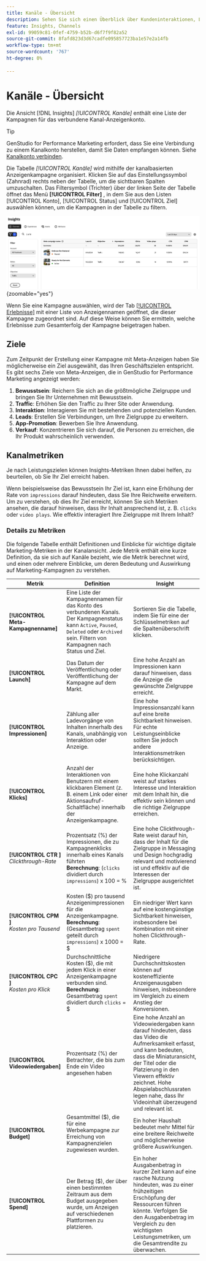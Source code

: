 ```yaml
---
title: Kanäle - Übersicht
description: Sehen Sie sich einen Überblick über Kundeninteraktionen, Leistung, Budget und Ausgaben für Marketingkampagnen in Adobe GenStudio for Performance Marketing an.
feature: Insights, Channels
exl-id: 99059c81-0fef-4759-b52b-d6f7f9f82a52
source-git-commit: 8fafd823d3d67cadfe095857723ba1e57e2a14fb
workflow-type: tm+mt
source-wordcount: '767'
ht-degree: 0%

---
```


# Kanäle - Übersicht

Die Ansicht [!DNL Insights] _[!UICONTROL Kanäle]_ enthält eine Liste der Kampagnen für das verbundene Kanal-Anzeigenkonto.

>[!TIP]
>
>GenStudio for Performance Marketing erfordert, dass Sie eine Verbindung zu einem Kanalkonto herstellen, damit Sie Daten empfangen können. Siehe [Kanalkonto verbinden](connect-channel.md).

Die Tabelle _[!UICONTROL Kanäle]_ wird mithilfe der kanalbasierten Anzeigenkampagne organisiert. Klicken Sie auf das Einstellungssymbol (Zahnrad) rechts neben der Tabelle, um die sichtbaren Spalten umzuschalten. Das Filtersymbol (Trichter) über der linken Seite der Tabelle öffnet das Menü **[!UICONTROL Filter]** , in dem Sie aus den Listen [!UICONTROL Konto], [!UICONTROL Status] und [!UICONTROL Ziel] auswählen können, um die Kampagnen in der Tabelle zu filtern.

![Filter und Tabelle für Kanäle](/help/assets/insights-channels-filter.png){zoomable="yes"}

Wenn Sie eine Kampagne auswählen, wird der Tab [[!UICONTROL Erlebnisse]](experiences.md) mit einer Liste von Anzeigennamen geöffnet, die dieser Kampagne zugeordnet sind. Auf diese Weise können Sie ermitteln, welche Erlebnisse zum Gesamterfolg der Kampagne beigetragen haben.

## Ziele

Zum Zeitpunkt der Erstellung einer Kampagne mit Meta-Anzeigen haben Sie möglicherweise ein Ziel ausgewählt, das Ihren Geschäftszielen entspricht. Es gibt sechs Ziele von Meta-Anzeigen, die in GenStudio for Performance Marketing angezeigt werden:

1. **Bewusstsein**: Reichern Sie sich an die größtmögliche Zielgruppe und bringen Sie Ihr Unternehmen mit Bewusstsein.
1. **Traffic**: Erhöhen Sie den Traffic zu Ihrer Site oder Anwendung.
1. **Interaktion**: Interagieren Sie mit bestehenden und potenziellen Kunden.
1. **Leads**: Erstellen Sie Verbindungen, um Ihre Zielgruppe zu erweitern.
1. **App-Promotion**: Bewerben Sie Ihre Anwendung.
1. **Verkauf**: Konzentrieren Sie sich darauf, die Personen zu erreichen, die Ihr Produkt wahrscheinlich verwenden.

## Kanalmetriken

Je nach Leistungszielen können Insights-Metriken Ihnen dabei helfen, zu beurteilen, ob Sie Ihr Ziel erreicht haben.

Wenn beispielsweise das Bewusstsein Ihr Ziel ist, kann eine Erhöhung der Rate von `impressions` darauf hindeuten, dass Sie Ihre Reichweite erweitern. Um zu verstehen, ob dies Ihr Ziel erreicht, können Sie sich Metriken ansehen, die darauf hinweisen, dass Ihr Inhalt ansprechend ist, z. B. `clicks` oder `video plays`. Wie effektiv interagiert Ihre Zielgruppe mit Ihrem Inhalt?

### Details zu Metriken

Die folgende Tabelle enthält Definitionen und Einblicke für wichtige digitale Marketing-Metriken in der Kanalansicht. Jede Metrik enthält eine kurze Definition, da sie sich auf Kanäle bezieht, wie die Metrik berechnet wird, und einen oder mehrere Einblicke, um deren Bedeutung und Auswirkung auf Marketing-Kampagnen zu verstehen.

| Metrik | Definition | Insight |
| ----------- | ----------------------------- | -------------------------------- |
| **[!UICONTROL Meta-Kampagnenname]** | Eine Liste der Kampagnennamen für das Konto des verbundenen Kanals. Der Kampagnenstatus kann `Active`, `Paused`, `Deleted` oder `Archived` sein. Filtern von Kampagnen nach Status und Ziel. | Sortieren Sie die Tabelle, indem Sie für eine der Schlüsselmetriken auf die Spaltenüberschrift klicken. |
| **[!UICONTROL Launch]** | Das Datum der Veröffentlichung oder Veröffentlichung der Kampagne auf dem Markt. | Eine hohe Anzahl an Impressionen kann darauf hinweisen, dass die Anzeige die gewünschte Zielgruppe erreicht. |
| **[!UICONTROL Impressionen]** | Zählung aller Ladevorgänge von Inhalten innerhalb des Kanals, unabhängig von Interaktion oder Anzeige. | Eine hohe Impressionsanzahl kann auf eine breite Sichtbarkeit hinweisen. Für echte Leistungseinblicke sollten Sie jedoch andere Interaktionsmetriken berücksichtigen. |
| **[!UICONTROL Klicks]** | Anzahl der Interaktionen von Benutzern mit einem klickbaren Element (z. B. einem Link oder einer Aktionsaufruf-Schaltfläche) innerhalb der Anzeigenkampagne. | Eine hohe Klickanzahl weist auf starkes Interesse und Interaktion mit dem Inhalt hin, die effektiv sein können und die richtige Zielgruppe erreichen. |
| **[!UICONTROL CTR ]**<br>_Clickthrough-Rate_ | Prozentsatz (%) der Impressionen, die zu Kampagnenklicks innerhalb eines Kanals führten <br>**Berechnung**: (`clicks` dividiert durch `impressions`) x 100 = % | Eine hohe Clickthrough-Rate weist darauf hin, dass der Inhalt für die Zielgruppe in Messaging und Design hochgradig relevant und motivierend ist und effektiv auf die Interessen der Zielgruppe ausgerichtet ist. |
| **[!UICONTROL CPM ]**<br>_Kosten pro Tausend_ | Kosten ($) pro tausend Anzeigenimpressionen für die Anzeigenkampagne. <br>**Berechnung**: (Gesamtbetrag `spent` geteilt durch `impressions`) x 1000 = $ | Ein niedriger Wert kann auf eine kostengünstige Sichtbarkeit hinweisen, insbesondere bei Kombination mit einer hohen Clickthrough-Rate. |
| **[!UICONTROL CPC ]**<br>_Kosten pro Klick_ | Durchschnittliche Kosten ($), die mit jedem Klick in einer Anzeigenkampagne verbunden sind.<br>**Berechnung**: Gesamtbetrag `spent` dividiert durch `clicks` = $ | Niedrigere Durchschnittskosten können auf kosteneffiziente Anzeigenausgaben hinweisen, insbesondere im Vergleich zu einem Anstieg der Konversionen. |
| **[!UICONTROL Videowiedergaben]** | Prozentsatz (%) der Betrachter, die bis zum Ende ein Video angesehen haben | Eine hohe Anzahl an Videowiedergaben kann darauf hindeuten, dass das Video die Aufmerksamkeit erfasst, und kann bedeuten, dass die Miniaturansicht, der Titel oder die Platzierung in den Viewern effektiv zeichnet. Hohe Abspielabschlussraten legen nahe, dass Ihr Videoinhalt überzeugend und relevant ist. |
| **[!UICONTROL Budget]** | Gesamtmittel ($), die für eine Werbekampagne zur Erreichung von Kampagnenzielen zugewiesen wurden. | Ein hoher Haushalt bedeutet mehr Mittel für eine breitere Reichweite und möglicherweise größere Auswirkungen. |
| **[!UICONTROL Spend]** | Der Betrag ($), der über einen bestimmten Zeitraum aus dem Budget ausgegeben wurde, um Anzeigen auf verschiedenen Plattformen zu platzieren. | Ein hoher Ausgabenbetrag in kurzer Zeit kann auf eine rasche Nutzung hindeuten, was zu einer frühzeitigen Erschöpfung der Ressourcen führen könnte. Verfolgen Sie den Ausgabenbetrag im Vergleich zu den wichtigsten Leistungsmetriken, um die Gesamtrendite zu überwachen. |
